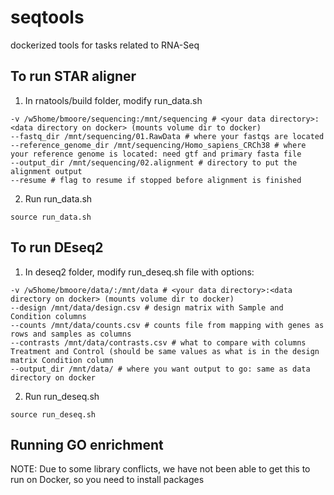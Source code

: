 # seqtools
dockerized tools for tasks related to RNA-Seq

## To run STAR aligner
1. In rnatools/build folder, modify run_data.sh
```
-v /w5home/bmoore/sequencing:/mnt/sequencing # <your data directory>:<data directory on docker> (mounts volume dir to docker)
--fastq_dir /mnt/sequencing/01.RawData # where your fastqs are located
--reference_genome_dir /mnt/sequencing/Homo_sapiens_CRCh38 # where your reference genome is located: need gtf and primary fasta file
--output_dir /mnt/sequencing/02.alignment # directory to put the alignment output
--resume # flag to resume if stopped before alignment is finished
```
2. Run run_data.sh
```
source run_data.sh
```

## To run DEseq2
1. In deseq2 folder, modify run_deseq.sh file with options:
```
-v /w5home/bmoore/data/:/mnt/data # <your data directory>:<data directory on docker> (mounts volume dir to docker)
--design /mnt/data/design.csv # design matrix with Sample and Condition columns
--counts /mnt/data/counts.csv # counts file from mapping with genes as rows and samples as columns
--contrasts /mnt/data/contrasts.csv # what to compare with columns Treatment and Control (should be same values as what is in the design matrix Condition column
--output_dir /mnt/data/ # where you want output to go: same as data directory on docker
```
2. Run run_deseq.sh
```
source run_deseq.sh
```

## Running GO enrichment
NOTE: Due to some library conflicts, we have not been able to get this to run on Docker, so you need to install packages
